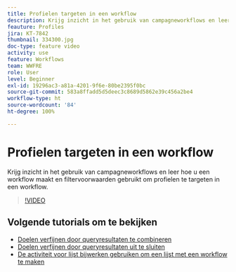 ```yaml
---
title: Profielen targeten in een workflow
description: Krijg inzicht in het gebruik van campagneworkflows en leer hoe u een workflow maakt en filtervoorwaarden gebruikt om profielen te targeten in een workflow.
feauture: Profiles
jira: KT-7842
thumbnail: 334300.jpg
doc-type: feature video
activity: use
feature: Workflows
team: WWFRE
role: User
level: Beginner
exl-id: 19296ac3-a81a-4201-9f6e-80be2395f0bc
source-git-commit: 583a8ffadd5d5deec3c8689d5862e39c456a2be4
workflow-type: ht
source-wordcount: '84'
ht-degree: 100%

---
```


# Profielen targeten in een workflow

Krijg inzicht in het gebruik van campagneworkflows en leer hoe u een workflow maakt en filtervoorwaarden gebruikt om profielen te targeten in een workflow.

>[!VIDEO](https://video.tv.adobe.com/v/334300?quality=12&learn=on)

## Volgende tutorials om te bekijken

* [Doelen verfijnen door queryresultaten te combineren](/help/process-management/refine-targets-by-combining-query-results.md)
* [Doelen verfijnen door queryresultaten uit te sluiten](/help/process-management/refine-targets-by-excluding-query-results.md)
* [De activiteit voor lijst bijwerken gebruiken om een lijst met een workflow te maken](/help/process-management/use-the-update-list-activity.md)
